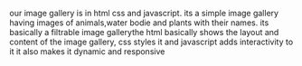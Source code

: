 our image gallery is in html css and javascript. its a simple image gallery having images of animals,water bodie and plants with their names.
its basically a filtrable image gallerythe html basically shows the layout and content of the image gallery, css styles it and javascript adds
interactivity to it it also makes it dynamic and responsive
